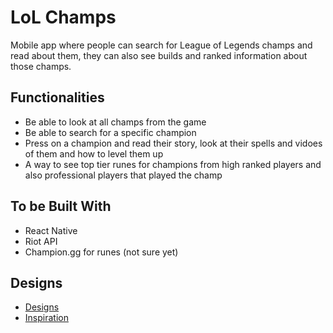 # LoL Champs
Mobile app where people can search for League of Legends champs and read about them, they can also see builds and ranked information about those champs.

## Functionalities
- Be able to look at all champs from the game
- Be able to search for a specific champion
- Press on a champion and read their story, look at their spells and vidoes of them and how to level them up
- A way to see top tier runes for champions from high ranked players and also professional players that played the champ

## To be Built With
- React Native
- Riot API
- Champion.gg for runes (not sure yet)


## Designs
- [Designs](https://xd.adobe.com/view/04081f47-696e-4e97-82ae-20a56cc80f11-515b/)
- [Inspiration](https://pin.it/5TrqAlA)
